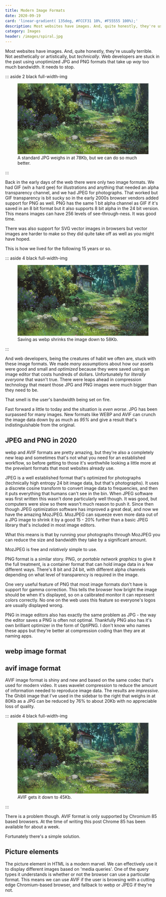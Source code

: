 ```yaml
---
title: Modern Image Formats
date: 2020-09-19
card: 'linear-gradient( 135deg, #FCCF31 10%, #F55555 100%);'
description: Most websites have images. And, quite honestly, they're usually terrible. Web developers are stuck in the past using unoptimized JPG and PNG formats that take up *way* too much bandwidth. It needs to stop.
category: Images
header: /images/spiral.jpg
---
```


Most websites have images. And, quite honestly, they're usually terrible. Not aesthetically or artistically, but _technically_. Web developers are stuck in the past using unoptimized JPG and PNG formats that take up *way* too much bandwidth. It needs to stop.

::: aside 2 black full-width-img
  <figure>
    <img src="./borrower-arrietty-browser.jpg" alt="Example jpg image - Studio Ghibli Borrower Arrietty">
    <figcaption>A standard JPG weighs in at 78Kb, but we can do so much better.</figcaption>
  </figure>
:::

Back in the early days of the web there were only two image formats. We had GIF (wih a hard gee) for illustrations and anything that needed an alpha transparency channel, and we had JPEG for photographs. That worked but GIF transparency is bit sucky so in the early 2000s browser vendors added support for PNG as well. PNG has the same 1 bit alpha channel as GIF if it's saved in an 8 bit format but it also supports 8 bit alpha in the 24 bit version. This means images can have 256 levels of see-through-ness. It was good time.

There was also support for SVG vector images in browsers but vector images are harder to make so they did quite take off as well as you might have hoped.

This is how we lived for the following 15 years or so.

::: aside 4 black full-width-img
  <figure>
    <img src="./borrower-arrietty-webp.webp" alt="Example webp image - Studio Ghibli Borrower Arrietty">
    <figcaption>Saving as webp shrinks the image down to 58Kb.</figcaption>
  </figure>
:::

And web developers, being the creatures of habit we often are, stuck with these image formats. We made *many* assumptions about how our assets were good and small and _optimized_ because they were saved using an image editor that costs hundreds of dollars. Unfortunately for _literally everyone_ that wasn't true. There were leaps ahead in compression technology that meant those JPG and PNG images were much bigger than they need to be.

That smell is the user's bandwidth being set on fire.

Fast forward a little to today and the situation is _even worse_. JPG has been surpassed for many images. New formats like WEBP and AVIF can crunch the image data down by as much as *95%* and give a result that's indistinguishable from the original.

## JPEG and PNG in 2020

webp and AVIF formats are pretty amazing, but they're also a completely new leap and sometimes that's not what you need for an established workflow, so before getting to those it's worthwhile looking a little more at the prevelant formats that most websites already use.

JPEG is a well established format that's optimized for photographs (technically high entropy 24 bit image data, but that's photographs). It uses a discrete cosine transform to convert image data to frequencies, and then it puts everything that humans can't see in the bin. When JPEG software was first written this wasn't done particularly well though. It was good, but computers were slow so there wasn't much reason to push it. Since then though JPEG optimization software has improved a great deal, and now we have the amazing MozJPEG. MozJPEG can squeeze even more data out of a JPG image to shrink it by a good 15 - 20% further than a basic JPEG library that's included in most image editors.

What this means is that by running your photographs through MozJPEG you can reduce the size and bandwidth they take by a significant amount.

MozJPEG is free and _relatively_ simple to use.

PNG format is a similar story. PNG, or _portable network graphics_ to give it the full treatment, is a container format that can hold image data in a few different ways. There's 8 bit and 24 bit, with different alpha channels depending on what level of transparency is required in the image.

One very useful feature of PNG that most image formats don't have is support for gamma correction. This tells the browser how bright the image should be when it's displayed, so on a calibrated monitor it can represent colors correctly. No one on the web uses this feature so everyone's logos are usually displayed wrong.

PNG in image editors also has exactly the same problem as JPG - the way the editor saves a PNG is often not optimal. Thankfully PNG also has it's own brilliant optimizer in the form of OptiPNG. I don't know who names these apps but they're better at compression coding than they are at naming apps.

## webp image format


## avif image format

AVIF image format is shiny and new and based on the same codec that's used for modern video. It uses wavelet compression to reduce the amount of information needed to reproduce image data. The results are _impressive_. The Ghibli image that I've used in the sidebar to the right that weighs in at 80Kb as a JPG can be reduced by 76% to about 20Kb with no appreciable loss of quality.

::: aside 4 black full-width-img
  <figure>
    <picture>
      <source srcset="./borrower-arrietty-avif.avif" type="image/avif" />
      <source srcset="./borrower-arrietty-webp.webp" type="image/webp" />
      <img src="./borrower-arrietty-browser.jpg" alt="Example image - Studio Ghibli Borrower Arrietty" />
    </picture>
    <figcaption>AVIF gets it down to 45Kb.</figcaption>
  </figure>
:::

There is a problem though. AVIF format is only supported by Chromium 85 based browsers. At the time of writing this post Chrome 85 has been available for about a week.

Fortunately there's a simple solution.

## Picture elements

The picture element in HTML is a modern marvel. We can effectively use it to display different images based on 'media queries'. One of the query types it understands is whether or not the browser can use a particular format. This means we can use AVIF if the user is browsing with a cutting edge Chromium-based browser, and fallback to webp or JPEG if they're not.